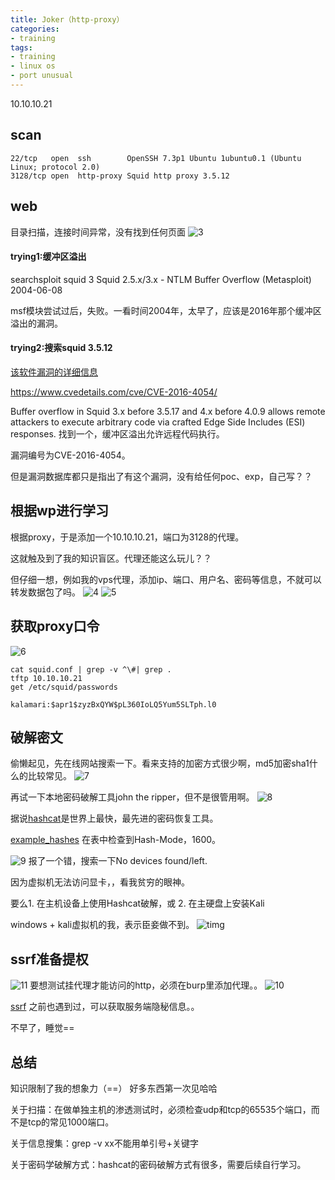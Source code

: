 ```yaml
---
title: Joker（http-proxy）
categories:
- training
tags:
- training
- linux os
- port unusual
---
```

10.10.10.21  

## scan

```
22/tcp   open  ssh        OpenSSH 7.3p1 Ubuntu 1ubuntu0.1 (Ubuntu Linux; protocol 2.0)
3128/tcp open  http-proxy Squid http proxy 3.5.12
```
## web
目录扫描，连接时间异常，没有找到任何页面
![3](https://raw.githubusercontent.com/Whale3070/Whale3070.github.io/master/images/01-07/3.PNG)
#### trying1:缓冲区溢出
searchsploit squid 3
Squid 2.5.x/3.x - NTLM Buffer Overflow (Metasploit)  2004-06-08 

msf模块尝试过后，失败。一看时间2004年，太早了，应该是2016年那个缓冲区溢出的漏洞。

#### trying2:搜索squid 3.5.12
[该软件漏洞的详细信息](https://www.cvedetails.com/vulnerability-list/vendor_id-9950/product_id-17766/version_id-192919/Squid-cache-Squid-3.5.12.html)

https://www.cvedetails.com/cve/CVE-2016-4054/

Buffer overflow in Squid 3.x before 3.5.17 and 4.x before 4.0.9 allows remote attackers to execute arbitrary code via crafted Edge Side Includes (ESI) responses.
找到一个，缓冲区溢出允许远程代码执行。

漏洞编号为CVE-2016-4054。

但是漏洞数据库都只是指出了有这个漏洞，没有给任何poc、exp，自己写？？

## 根据wp进行学习
根据proxy，于是添加一个10.10.10.21，端口为3128的代理。

这就触及到了我的知识盲区。代理还能这么玩儿？？

但仔细一想，例如我的vps代理，添加ip、端口、用户名、密码等信息，不就可以转发数据包了吗。
![4](https://raw.githubusercontent.com/Whale3070/Whale3070.github.io/master/images/01-07/4.PNG)
![5](https://raw.githubusercontent.com/Whale3070/Whale3070.github.io/master/images/01-07/5.PNG)

## 获取proxy口令
![6](https://raw.githubusercontent.com/Whale3070/Whale3070.github.io/master/images/01-07/6.PNG)
```
cat squid.conf | grep -v ^\#| grep .
tftp 10.10.10.21
get /etc/squid/passwords

kalamari:$apr1$zyzBxQYW$pL360IoLQ5Yum5SLTph.l0
```
## 破解密文
偷懒起见，先在线网站搜索一下。看来支持的加密方式很少啊，md5加密sha1什么的比较常见。
![7](https://raw.githubusercontent.com/Whale3070/Whale3070.github.io/master/images/01-07/7.PNG)

再试一下本地密码破解工具john the ripper，但不是很管用啊。
![8](https://raw.githubusercontent.com/Whale3070/Whale3070.github.io/master/images/01-07/8.PNG)

据说[hashcat](https://hashcat.net/wiki/)是世界上最快，最先进的密码恢复工具。

[example_hashes](https://hashcat.net/wiki/doku.php?id=example_hashes)
在表中检查到Hash-Mode，1600。

![9](https://raw.githubusercontent.com/Whale3070/Whale3070.github.io/master/images/01-07/9.PNG)
报了一个错，搜索一下No devices found/left.

因为虚拟机无法访问显卡，，看我贫穷的眼神。

要么1.  在主机设备上使用Hashcat破解，或
2.  在主硬盘上安装Kali

windows + kali虚拟机的我，表示臣妾做不到。
![timg](https://raw.githubusercontent.com/Whale3070/Whale3070.github.io/master/images/01-07/timg.png)

## ssrf准备提权

![11](https://raw.githubusercontent.com/Whale3070/Whale3070.github.io/master/images/01-07/11.PNG)
要想测试挂代理才能访问的http，必须在burp里添加代理。。
![10](https://raw.githubusercontent.com/Whale3070/Whale3070.github.io/master/images/01-07/10.PNG)

[ssrf](https://whale3070.github.io/training/2018/06/02/x/)
之前也遇到过，可以获取服务端隐秘信息。。

不早了，睡觉==


## 总结

知识限制了我的想象力（==）
好多东西第一次见哈哈

关于扫描：在做单独主机的渗透测试时，必须检查udp和tcp的65535个端口，而不是tcp的常见1000端口。

关于信息搜集：grep -v xx不能用单引号+关键字

关于密码学破解方式：hashcat的密码破解方式有很多，需要后续自行学习。




